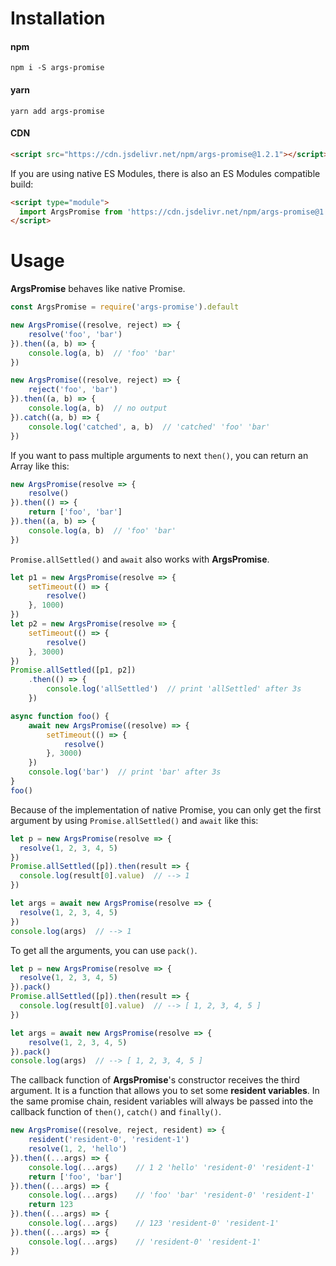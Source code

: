 # Installation

#### npm

```
npm i -S args-promise
```

#### yarn

```
yarn add args-promise
```



#### CDN

```html
<script src="https://cdn.jsdelivr.net/npm/args-promise@1.2.1"></script>
```

If you are using native ES Modules, there is also an ES Modules compatible build:

```html
<script type="module">
  import ArgsPromise from 'https://cdn.jsdelivr.net/npm/args-promise@1.2.1/dist/ArgsPromise.esm.min.js'
</script>
```





# Usage

**ArgsPromise** behaves like native Promise. 

```javascript
const ArgsPromise = require('args-promise').default

new ArgsPromise((resolve, reject) => {
    resolve('foo', 'bar')
}).then((a, b) => {
    console.log(a, b)  // 'foo' 'bar'
})

new ArgsPromise((resolve, reject) => {
    reject('foo', 'bar')
}).then((a, b) => {
    console.log(a, b)  // no output
}).catch((a, b) => {
    console.log('catched', a, b)  // 'catched' 'foo' 'bar'
})
```

If you want to pass multiple arguments to next `then()`, you can return an Array like this:

```javascript
new ArgsPromise(resolve => {
    resolve()
}).then(() => {
    return ['foo', 'bar']
}).then((a, b) => {
    console.log(a, b)  // 'foo' 'bar'
})
```





`Promise.allSettled()` and `await` also works with **ArgsPromise**.

```javascript
let p1 = new ArgsPromise(resolve => {
    setTimeout(() => {
        resolve()
    }, 1000)
})
let p2 = new ArgsPromise(resolve => {
    setTimeout(() => {
        resolve()
    }, 3000)
})
Promise.allSettled([p1, p2])
    .then(() => {
        console.log('allSettled')  // print 'allSettled' after 3s
    })
```

```javascript
async function foo() {
    await new ArgsPromise((resolve) => {
        setTimeout(() => {
            resolve()
        }, 3000)
    })
    console.log('bar')  // print 'bar' after 3s
}
foo()
```

Because of the implementation of native Promise, you can only get the first argument by using `Promise.allSettled()` and `await` like this:

```javascript
let p = new ArgsPromise(resolve => {
  resolve(1, 2, 3, 4, 5)
})
Promise.allSettled([p]).then(result => {
  console.log(result[0].value)  // --> 1
})

let args = await new ArgsPromise(resolve => {
  resolve(1, 2, 3, 4, 5)
})
console.log(args)  // --> 1
```

To get all the arguments, you can use `pack()`.

```javascript
let p = new ArgsPromise(resolve => {
  resolve(1, 2, 3, 4, 5)
}).pack()
Promise.allSettled([p]).then(result => {
  console.log(result[0].value)  // --> [ 1, 2, 3, 4, 5 ]
})

let args = await new ArgsPromise(resolve => {
	resolve(1, 2, 3, 4, 5)
}).pack()
console.log(args)  // --> [ 1, 2, 3, 4, 5 ]
```





The callback function of **ArgsPromise**'s constructor receives the third argument. It is a function that allows you to set some **resident variables**. In the same promise chain, resident variables will always be passed into the callback function of `then()`, `catch()` and `finally()`.

```javascript
new ArgsPromise((resolve, reject, resident) => {
    resident('resident-0', 'resident-1')
    resolve(1, 2, 'hello')
}).then((...args) => {
    console.log(...args)    // 1 2 'hello' 'resident-0' 'resident-1'
    return ['foo', 'bar']
}).then((...args) => {
    console.log(...args)    // 'foo' 'bar' 'resident-0' 'resident-1'
    return 123
}).then((...args) => {
    console.log(...args)    // 123 'resident-0' 'resident-1'
}).then((...args) => {
    console.log(...args)    // 'resident-0' 'resident-1'
})
```
